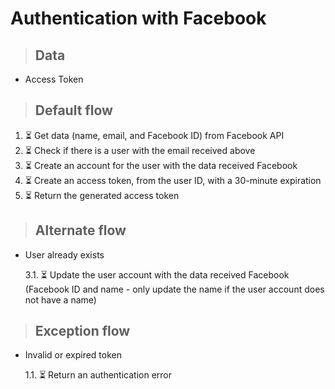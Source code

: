 # Authentication with Facebook

> ## Data

- Access Token

> ## Default flow

1. ⏳ Get data (name, email, and Facebook ID) from Facebook API
2. ⏳ Check if there is a user with the email received above
3. ⏳ Create an account for the user with the data received Facebook
4. ⏳ Create an access token, from the user ID, with a 30-minute expiration
5. ⏳ Return the generated access token

> ## Alternate flow

- User already exists

  3.1. ⏳ Update the user account with the data received Facebook (Facebook ID and name - only update the name if the user account does not have a name)

> ## Exception flow

- Invalid or expired token

  1.1. ⏳ Return an authentication error
